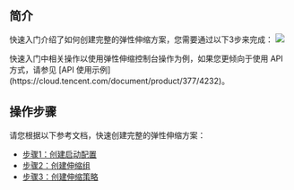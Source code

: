 ## 简介
快速入门介绍了如何创建完整的弹性伸缩方案，您需要通过以下3步来完成：
![](https://main.qcloudimg.com/raw/05ef734d160c1c73061cf103cfb44d91.png)

<dx-alert infotype="explain" title="">
快速入门中相关操作以使用弹性伸缩控制台操作为例，如果您更倾向于使用 API 方式，请参见 [API 使用示例](https://cloud.tencent.com/document/product/377/4232)。
</dx-alert>


## 操作步骤
请您根据以下参考文档，快速创建完整的弹性伸缩方案：
 - [步骤1：创建启动配置](https://cloud.tencent.com/document/product/377/3579)
 - [步骤2：创建伸缩组](https://cloud.tencent.com/document/product/377/3580)
 - [步骤3：创建伸缩策略](https://cloud.tencent.com/document/product/377/3689)


